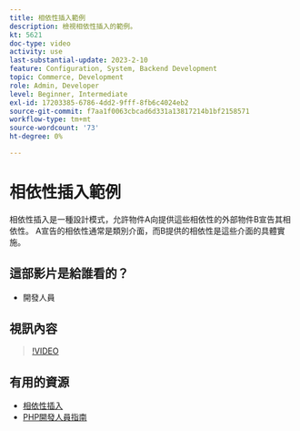 ```yaml
---
title: 相依性插入範例
description: 檢視相依性插入的範例。
kt: 5621
doc-type: video
activity: use
last-substantial-update: 2023-2-10
feature: Configuration, System, Backend Development
topic: Commerce, Development
role: Admin, Developer
level: Beginner, Intermediate
exl-id: 17203385-6786-4dd2-9fff-8fb6c4024eb2
source-git-commit: f7aa1f0063cbcad6d331a13817214b1bf2158571
workflow-type: tm+mt
source-wordcount: '73'
ht-degree: 0%

---
```


# 相依性插入範例

相依性插入是一種設計模式，允許物件A向提供這些相依性的外部物件B宣告其相依性。 A宣告的相依性通常是類別介面，而B提供的相依性是這些介面的具體實施。

## 這部影片是給誰看的？

- 開發人員

## 視訊內容

>[!VIDEO](https://video.tv.adobe.com/v/35799?quality=12&learn=on)

## 有用的資源

- [相依性插入](https://developer.adobe.com/commerce/php/development/components/dependency-injection/)
- [PHP開發人員指南](https://developer.adobe.com/commerce/php/development/)
